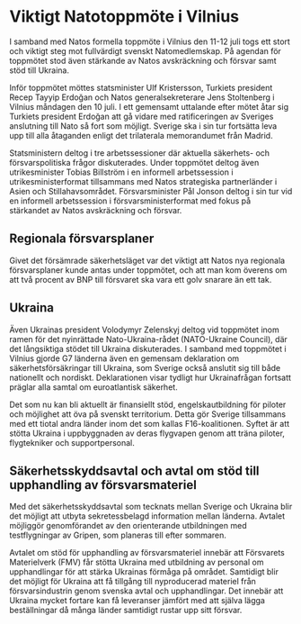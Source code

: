 # Viktigt Natotoppmöte i Vilnius

I samband med Natos formella toppmöte i Vilnius den 11-12 juli togs ett stort och viktigt steg mot fullvärdigt svenskt Natomedlemskap. På agendan för toppmötet stod även stärkande av Natos avskräckning och försvar samt stöd till Ukraina.

Inför toppmötet möttes statsminister Ulf Kristersson, Turkiets president Recep Tayyip Erdoğan och Natos generalsekreterare Jens Stoltenberg i Vilnius måndagen den 10 juli. I ett gemensamt uttalande efter mötet åtar sig Turkiets president Erdoğan att gå vidare med ratificeringen av Sveriges anslutning till Nato så fort som möjligt. Sverige ska i sin tur fortsätta leva upp till alla åtaganden enligt det trilaterala memorandumet från Madrid.

Statsministern deltog i tre arbetssessioner där aktuella säkerhets- och försvarspolitiska frågor diskuterades. Under toppmötet deltog även utrikesminister Tobias Billström i en informell arbetssession i utrikesministerformat tillsammans med Natos strategiska partnerländer i Asien och Stillahavsområdet. Försvarsminister Pål Jonson deltog i sin tur vid en informell arbetssession i försvarsministerformat med fokus på stärkandet av Natos avskräckning och försvar.

## Regionala försvarsplaner

Givet det försämrade säkerhetsläget var det viktigt att Natos nya regionala försvarsplaner kunde antas under toppmötet, och att man kom överens om att två procent av BNP till försvaret ska vara ett golv snarare än ett tak.

## Ukraina

Även Ukrainas president Volodymyr Zelenskyj deltog vid toppmötet inom ramen för det nyinrättade Nato-Ukraina-rådet (NATO-Ukraine Council), där det långsiktiga stödet till Ukraina diskuterades. I samband med toppmötet i Vilnius gjorde G7 länderna även en gemensam deklaration om säkerhetsförsäkringar till Ukraina, som Sverige också anslutit sig till både nationellt och nordiskt. Deklarationen visar tydligt hur Ukrainafrågan fortsatt präglar alla samtal om euroatlantisk säkerhet.

Det som nu kan bli aktuellt är finansiellt stöd, engelskautbildning för piloter och möjlighet att öva på svenskt territorium. Detta gör Sverige tillsammans med ett tiotal andra länder inom det som kallas F16-koalitionen. Syftet är att stötta Ukraina i uppbyggnaden av deras flygvapen genom att träna piloter, flygtekniker och supportpersonal.

## Säkerhetsskyddsavtal och avtal om stöd till upphandling av försvarsmateriel

Med det säkerhetsskyddsavtal som tecknats mellan Sverige och Ukraina blir det möjligt att utbyta sekretessbelagd information mellan länderna. Avtalet möjliggör genomförandet av den orienterande utbildningen med testflygningar av Gripen, som planeras till efter sommaren.

Avtalet om stöd för upphandling av försvarsmateriel innebär att Försvarets Materielverk (FMV) får stötta Ukraina med utbildning av personal om upphandlingar för att stärka Ukrainas förmåga på området. Samtidigt blir det möjligt för Ukraina att få tillgång till nyproducerad materiel från försvarsindustrin genom svenska avtal och upphandlingar. Det innebär att Ukraina mycket fortare kan få leveranser jämfört med att själva lägga beställningar då många länder samtidigt rustar upp sitt försvar.
